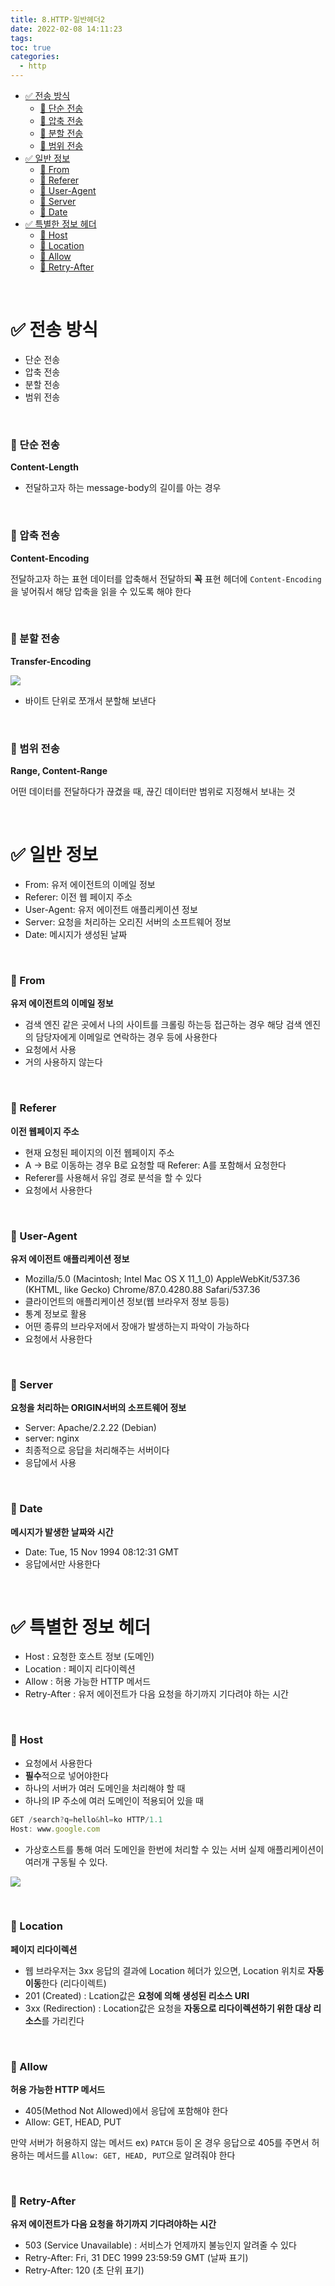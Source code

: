 ```yaml
---
title: 8.HTTP-일반헤더2
date: 2022-02-08 14:11:23
tags:
toc: true
categories:
  - http
---
```


- [✅ 전송 방식](#-전송-방식)
    - [🔸 단순 전송](#-단순-전송)
    - [🔸 압축 전송](#-압축-전송)
    - [🔸 분할 전송](#-분할-전송)
    - [🔸 범위 전송](#-범위-전송)
- [✅ 일반 정보](#-일반-정보)
    - [🔸 From](#-from)
    - [🔸 Referer](#-referer)
    - [🔸 User-Agent](#-user-agent)
    - [🔸 Server](#-server)
    - [🔸 Date](#-date)
- [✅ 특별한 정보 헤더](#-특별한-정보-헤더)
    - [🔸 Host](#-host)
    - [🔸 Location](#-location)
    - [🔸 Allow](#-allow)
    - [🔸 Retry-After](#-retry-after)

<!-- more -->

<br>

# ✅ 전송 방식

- 단순 전송
- 압축 전송
- 분할 전송
- 범위 전송

<br>

### 🔸 단순 전송

**Content-Length**

- 전달하고자 하는 message-body의 길이를 아는 경우

<br>

### 🔸 압축 전송

**Content-Encoding**

전달하고자 하는 표현 데이터를 압축해서 전달하되 **꼭** 표현 헤더에 `Content-Encoding`을 넣어줘서 해당 압축을 읽을 수 있도록 해야 한다

<br>

### 🔸 분할 전송

**Transfer-Encoding**

![](/images/httpheader/Untitled6.png)

- 바이트 단위로 쪼개서 분할해 보낸다


<br>


### 🔸 범위 전송

**Range, Content-Range**

어떤 데이터를 전달하다가 끊겼을 때, 끊긴 데이터만 범위로 지정해서 보내는 것

<br>

# ✅ 일반 정보

- From: 유저 에이전트의 이메일 정보
- Referer: 이전 웹 페이지 주소
- User-Agent: 유저 에이전트 애플리케이션 정보
- Server: 요청을 처리하는 오리진 서버의 소프트웨어 정보
- Date: 메시지가 생성된 날짜

<br>

### 🔸 From

**유저 에이전트의 이메일 정보**

- 검색 엔진 같은 곳에서 나의 사이트를 크롤링 하는등 접근하는 경우 해당 검색 엔진의 담당자에게 이메일로 연락하는 경우 등에 사용한다
- 요청에서 사용
- 거의 사용하지 않는다

<br>

### 🔸 Referer

**이전 웹페이지 주소**

- 현재 요청된 페이지의 이전 웹페이지 주소
- A → B로 이동하는 경우 B로 요청할 때 Referer: A를 포함해서 요청한다
- Referer를 사용해서 유입 경로 분석을 할 수 있다
- 요청에서 사용한다

<br>

### 🔸 User-Agent

**유저 에이전트 애플리케이션 정보**

- Mozilla/5.0 (Macintosh; Intel Mac OS X 11_1_0) AppleWebKit/537.36 (KHTML, like Gecko) Chrome/87.0.4280.88 Safari/537.36
- 클라이언트의 애플리케이션 정보(웹 브라우저 정보 등등)
- 통계 정보로 활용
- 어떤 종류의 브라우저에서 장애가 발생하는지 파악이 가능하다
- 요청에서 사용한다

<br>

### 🔸 Server

**요청을 처리하는 ORIGIN서버의 소프트웨어 정보**

- Server: Apache/2.2.22 (Debian)
- server: nginx
- 최종적으로 응답을 처리해주는 서버이다
- 응답에서 사용

<br>

### 🔸 Date

**메시지가 발생한 날짜와 시간**

- Date: Tue, 15 Nov 1994 08:12:31 GMT
- 응답에서만 사용한다

<br>

# ✅ 특별한 정보 헤더

- Host : 요청한 호스트 정보 (도메인)
- Location : 페이지 리다이렉션
- Allow : 허용 가능한 HTTP 메서드
- Retry-After : 유저 에이전트가 다음 요청을 하기까지 기다려야 하는 시간

<br>

### 🔸 Host

- 요청에서 사용한다
- **필수**적으로 넣어야한다
- 하나의 서버가 여러 도메인을 처리해야 할 때
- 하나의 IP 주소에 여러 도메인이 적용되어 있을 때

```jsx
GET /search?q=hello&hl=ko HTTP/1.1
Host: www.google.com
```

- 가상호스트를 통해 여러 도메인을 한번에 처리할 수 있는 서버 실제 애플리케이션이 여러개 구동될 수 있다.

![](/images/httpheader/Untitled7.png)

<br>

### 🔸 Location

**페이지 리다이렉션**

- 웹 브라우저는 3xx 응답의 결과에 Location 헤더가 있으면, Location 위치로 **자동 이동**한다 (리다이렉트)
- 201 (Created) : Lcation값은 **요청에 의해 생성된 리소스 URI**
- 3xx (Redirection) : Location값은 요청을 **자동으로 리다이렉션하기 위한 대상 리소스**를 가리킨다

<br>

### 🔸 Allow

**허용 가능한 HTTP 메서드**

- 405(Method Not Allowed)에서 응답에 포함해야 한다
- Allow: GET, HEAD, PUT

만약 서버가 허용하지 않는 메서드 ex) `PATCH` 등이 온 경우 응답으로 405를 주면서 허용하는 메서드를 `Allow: GET, HEAD, PUT`으로 알려줘야 한다

<br>

### 🔸 Retry-After

**유저 에이전트가 다음 요청을 하기까지 기다려야하는 시간**

- 503 (Service Unavailable) : 서비스가 언제까지 불능인지 알려줄 수 있다
- Retry-After: Fri, 31 DEC 1999 23:59:59 GMT (날짜 표기)
- Retry-After: 120 (초 단위 표기)
